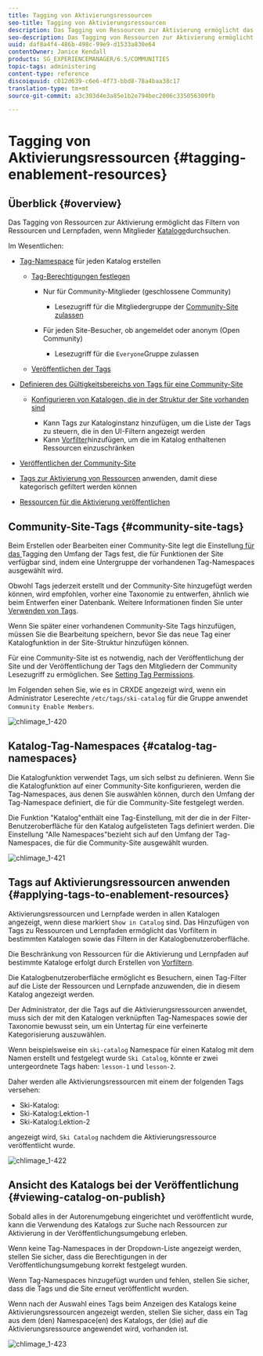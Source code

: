 ```yaml
---
title: Tagging von Aktivierungsressourcen
seo-title: Tagging von Aktivierungsressourcen
description: Das Tagging von Ressourcen zur Aktivierung ermöglicht das Filtern von Ressourcen und Lernpfaden, wenn Mitglieder Kataloge durchsuchen
seo-description: Das Tagging von Ressourcen zur Aktivierung ermöglicht das Filtern von Ressourcen und Lernpfaden, wenn Mitglieder Kataloge durchsuchen
uuid: daf8a4f4-486b-498c-99e9-d1533a830e64
contentOwner: Janice Kendall
products: SG_EXPERIENCEMANAGER/6.5/COMMUNITIES
topic-tags: administering
content-type: reference
discoiquuid: c012d639-c6e6-4f73-bbd8-78a4baa38c17
translation-type: tm+mt
source-git-commit: a3c303d4e3a85e1b2e794bec2006c335056309fb

---
```



# Tagging von Aktivierungsressourcen {#tagging-enablement-resources}

## Überblick {#overview}

Das Tagging von Ressourcen zur Aktivierung ermöglicht das Filtern von Ressourcen und Lernpfaden, wenn Mitglieder [Kataloge](functions.md#catalog-function)durchsuchen.

Im Wesentlichen:

* [Tag-Namespace](../../help/sites-administering/tags.md#creating-a-namespace) für jeden Katalog erstellen

   * [Tag-Berechtigungen festlegen](../../help/sites-administering/tags.md#setting-tag-permissions)

      * Nur für Community-Mitglieder (geschlossene Community)

         * Lesezugriff für die Mitgliedergruppe der [Community-Site zulassen](users.md#publish-group-roles)
      * Für jeden Site-Besucher, ob angemeldet oder anonym (Open Community)

         * Lesezugriff für die `Everyone`Gruppe zulassen
   * [Veröffentlichen der Tags](../../help/sites-administering/tags.md#publishing-tags)



* [Definieren des Gültigkeitsbereichs von Tags für eine Community-Site](sites-console.md#tagging)

   * [Konfigurieren von Katalogen, die in der Struktur der Site vorhanden sind](functions.md#catalog-function)

      * Kann Tags zur Kataloginstanz hinzufügen, um die Liste der Tags zu steuern, die in den UI-Filtern angezeigt werden
      * Kann [Vorfilter](catalog-developer-essentials.md#pre-filters)hinzufügen, um die im Katalog enthaltenen Ressourcen einzuschränken

* [Veröffentlichen der Community-Site](sites-console.md#publishing-the-site)
* [Tags zur Aktivierung von Ressourcen](resources.md#create-a-resource) anwenden, damit diese kategorisch gefiltert werden können
* [Ressourcen für die Aktivierung veröffentlichen](resources.md#publish)

## Community-Site-Tags {#community-site-tags}

Beim Erstellen oder Bearbeiten einer Community-Site legt die Einstellung[ für das ](sites-console.md#tagging)Tagging den Umfang der Tags fest, die für Funktionen der Site verfügbar sind, indem eine Untergruppe der vorhandenen Tag-Namespaces ausgewählt wird.

Obwohl Tags jederzeit erstellt und der Community-Site hinzugefügt werden können, wird empfohlen, vorher eine Taxonomie zu entwerfen, ähnlich wie beim Entwerfen einer Datenbank. Weitere Informationen finden Sie unter [Verwenden von Tags](../../help/sites-authoring/tags.md).

Wenn Sie später einer vorhandenen Community-Site Tags hinzufügen, müssen Sie die Bearbeitung speichern, bevor Sie das neue Tag einer Katalogfunktion in der Site-Struktur hinzufügen können.

Für eine Community-Site ist es notwendig, nach der Veröffentlichung der Site und der Veröffentlichung der Tags den Mitgliedern der Community Lesezugriff zu ermöglichen. See [Setting Tag Permissions](../../help/sites-administering/tags.md#setting-tag-permissions).

Im Folgenden sehen Sie, wie es in CRXDE angezeigt wird, wenn ein Administrator Leserechte `/etc/tags/ski-catalog` für die Gruppe anwendet `Community Enable Members`.

![chlimage_1-420](assets/chlimage_1-420.png)

## Katalog-Tag-Namespaces {#catalog-tag-namespaces}

Die Katalogfunktion verwendet Tags, um sich selbst zu definieren. Wenn Sie die Katalogfunktion auf einer Community-Site konfigurieren, werden die Tag-Namespaces, aus denen Sie auswählen können, durch den Umfang der Tag-Namespace definiert, die für die Community-Site festgelegt werden.

Die Funktion &quot;Katalog&quot;enthält eine Tag-Einstellung, mit der die in der Filter-Benutzeroberfläche für den Katalog aufgelisteten Tags definiert werden. Die Einstellung &quot;Alle Namespaces&quot;bezieht sich auf den Umfang der Tag-Namespaces, die für die Community-Site ausgewählt wurden.

![chlimage_1-421](assets/chlimage_1-421.png)

## Tags auf Aktivierungsressourcen anwenden {#applying-tags-to-enablement-resources}

Aktivierungsressourcen und Lernpfade werden in allen Katalogen angezeigt, wenn diese markiert `Show in Catalog` sind. Das Hinzufügen von Tags zu Ressourcen und Lernpfaden ermöglicht das Vorfiltern in bestimmten Katalogen sowie das Filtern in der Katalogbenutzeroberfläche.

Die Beschränkung von Ressourcen für die Aktivierung und Lernpfaden auf bestimmte Kataloge erfolgt durch Erstellen von [Vorfiltern](catalog-developer-essentials.md#pre-filters).

Die Katalogbenutzeroberfläche ermöglicht es Besuchern, einen Tag-Filter auf die Liste der Ressourcen und Lernpfade anzuwenden, die in diesem Katalog angezeigt werden.

Der Administrator, der die Tags auf die Aktivierungsressourcen anwendet, muss sich der mit den Katalogen verknüpften Tag-Namespaces sowie der Taxonomie bewusst sein, um ein Untertag für eine verfeinerte Kategorisierung auszuwählen.

Wenn beispielsweise ein `ski-catalog` Namespace für einen Katalog mit dem Namen erstellt und festgelegt wurde `Ski Catalog`, könnte er zwei untergeordnete Tags haben: `lesson-1` und `lesson-2`.

Daher werden alle Aktivierungsressourcen mit einem der folgenden Tags versehen:

* Ski-Katalog:
* Ski-Katalog:Lektion-1
* Ski-Katalog:Lektion-2

angezeigt wird, `Ski Catalog` nachdem die Aktivierungsressource veröffentlicht wurde.

![chlimage_1-422](assets/chlimage_1-422.png)

## Ansicht des Katalogs bei der Veröffentlichung {#viewing-catalog-on-publish}

Sobald alles in der Autorenumgebung eingerichtet und veröffentlicht wurde, kann die Verwendung des Katalogs zur Suche nach Ressourcen zur Aktivierung in der Veröffentlichungsumgebung erleben.

Wenn keine Tag-Namespaces in der Dropdown-Liste angezeigt werden, stellen Sie sicher, dass die Berechtigungen in der Veröffentlichungsumgebung korrekt festgelegt wurden.

Wenn Tag-Namespaces hinzugefügt wurden und fehlen, stellen Sie sicher, dass die Tags und die Site erneut veröffentlicht wurden.

Wenn nach der Auswahl eines Tags beim Anzeigen des Katalogs keine Aktivierungsressourcen angezeigt werden, stellen Sie sicher, dass ein Tag aus dem (den) Namespace(en) des Katalogs, der (die) auf die Aktivierungsressource angewendet wird, vorhanden ist.

![chlimage_1-423](assets/chlimage_1-423.png)

